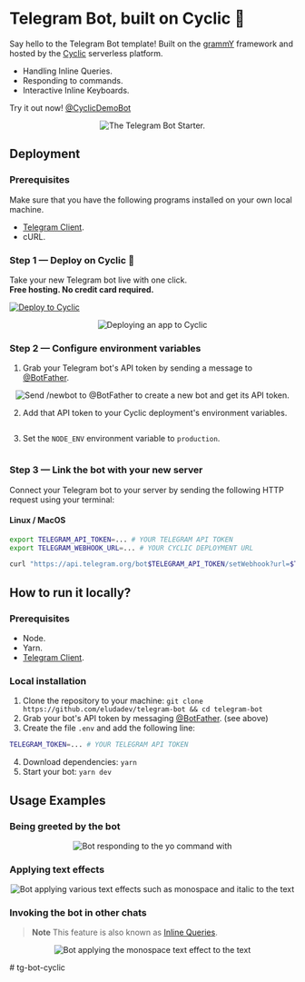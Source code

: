 # Telegram Bot, built on Cyclic 🤖

Say hello to the Telegram Bot template! Built on the [grammY](https://grammy.dev/) framework and hosted by the [Cyclic](https://www.cyclic.sh/) serverless platform.

- Handling Inline Queries.
- Responding to commands.
- Interactive Inline Keyboards.

Try it out now! [\@CyclicDemoBot](http://t.me/CyclicDemoBot)

<p align="center"><img src="assets/telegram-bot-banner.png" alt="The Telegram Bot Starter." /></p>


## Deployment

### Prerequisites

Make sure that you have the following programs installed on your own local machine.

- [Telegram Client](https://desktop.telegram.org/).
- cURL.

### Step 1 — Deploy on Cyclic 🚀

Take your new Telegram bot live with one click. \
**Free hosting. No credit card required.**

[![Deploy to Cyclic](https://deploy.cyclic.sh/button.svg)](https://deploy.cyclic.sh/eludadev/telegram-bot)

<p align="center"><img src="assets/deploying-to-cyclic.gif" alt="Deploying an app to Cyclic" /></p>

### Step 2 — Configure environment variables

1. Grab your Telegram bot's API token by sending a message to [\@BotFather](https://telegram.me/BotFather).
<p align="center"><img src="./assets/creating-telegram-bot-api-token.gif" alt="Send /newbot to @BotFather to create a new bot and get its API token." /></p>

2. Add that API token to your Cyclic deployment's environment variables.
<p align="center"><img src="./assets/setting-api-token-in-cyclic.gif" alt="" /></p>

3. Set the `NODE_ENV` environment variable to `production`.
<p align="center"><img src="./assets/setting-node-env-variable.gif" alt="" /></p>

### Step 3 — Link the bot with your new server

Connect your Telegram bot to your server by sending the following HTTP request using your terminal:

#### Linux / MacOS

```bash
export TELEGRAM_API_TOKEN=... # YOUR TELEGRAM API TOKEN
export TELEGRAM_WEBHOOK_URL=... # YOUR CYCLIC DEPLOYMENT URL

curl "https://api.telegram.org/bot$TELEGRAM_API_TOKEN/setWebhook?url=$TELEGRAM_WEBHOOK_URL"
```

## How to run it locally?

### Prerequisites

- Node.
- Yarn.
- [Telegram Client](https://desktop.telegram.org/).

### Local installation

1. Clone the repository to your machine: `git clone https://github.com/eludadev/telegram-bot && cd telegram-bot`
2. Grab your bot's API token by messaging [\@BotFather](https://telegram.me/BotFather). (see above)
3. Create the file `.env` and add the following line:
```bash
TELEGRAM_TOKEN=... # YOUR TELEGRAM API TOKEN
```
4. Download dependencies: `yarn`
5. Start your bot: `yarn dev`

## Usage Examples

### Being greeted by the bot

<p align="center"><img src="assets/bot-greeting.gif" alt="Bot responding to the yo command with "yo eludadev"" /></p>


### Applying text effects

<p align="center"><img src="assets/bot-text-effects.gif" alt="Bot applying various text effects such as monospace and italic to the text "Hello World"" /></p>


### Invoking the bot in other chats

> **Note**
> This feature is also known as [Inline Queries](https://core.telegram.org/api/bots/inline).

<p align="center"><img src="assets/bot-inline-queries.gif" alt="Bot applying the monospace text effect to the text "Hello" in another chat" /></p>
# tg-bot-cyclic
